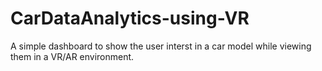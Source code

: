# CarDataAnalytics-using-VR
A simple dashboard to show the user interst in a car model while viewing them in a VR/AR environment.

